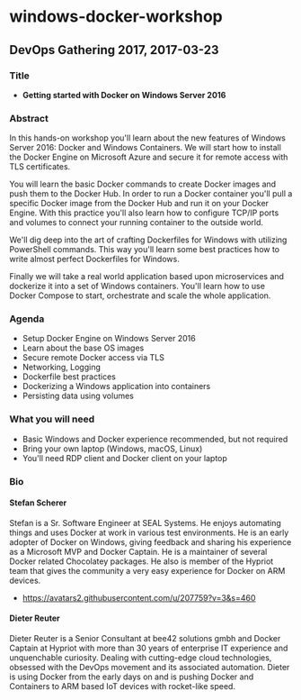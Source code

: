 # windows-docker-workshop

## DevOps Gathering 2017, 2017-03-23

### Title

* **Getting started with Docker on Windows Server 2016**

### Abstract

In this hands-on workshop you'll learn about the new features of Windows Server 2016: Docker and Windows Containers. We will start how to install the Docker Engine on Microsoft Azure and secure it for remote access with TLS certificates.

You will learn the basic Docker commands to create Docker images and push them to the Docker Hub. In order to run a Docker container you'll pull a specific Docker image from the Docker Hub and run it on your Docker Engine. With this practice you'll also learn how to configure TCP/IP ports and volumes to connect your running container to the outside world.

We'll dig deep into the art of crafting Dockerfiles for Windows with utilizing PowerShell commands. This way you'll learn some best practices how to write almost perfect Dockerfiles for Windows.

Finally we will take a real world application based upon microservices and dockerize it into a set of Windows containers. You'll learn how to use Docker Compose to start, orchestrate and scale the whole application.

### Agenda

* Setup Docker Engine on Windows Server 2016
* Learn about the base OS images
* Secure remote Docker access via TLS
* Networking, Logging
* Dockerfile best practices
* Dockerizing a Windows application into containers
* Persisting data using volumes

### What you will need

* Basic Windows and Docker experience recommended, but not required
* Bring your own laptop (Windows, macOS, Linux)
* You'll need RDP client and Docker client on your laptop

### Bio

#### Stefan Scherer

Stefan is a Sr. Software Engineer at SEAL Systems. He enjoys automating things and uses Docker at work in various test environments. He is an early adopter of Docker on Windows, giving feedback and sharing his experience as a Microsoft MVP and Docker Captain. He is a maintainer of several Docker related Chocolatey packages. He also is member of the Hypriot team that gives the community a very easy experience for Docker on ARM devices.

* https://avatars2.githubusercontent.com/u/207759?v=3&s=460

#### Dieter Reuter

Dieter Reuter is a Senior Consultant at bee42 solutions gmbh and Docker Captain at Hypriot with more than 30 years of enterprise IT experience and unquenchable curiosity. Dealing with cutting-edge cloud technologies, obsessed with the DevOps movement and its associated automation. Dieter is using Docker from the early days on and is pushing Docker and Containers to ARM based IoT devices with rocket-like speed.

